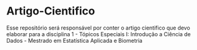 # Artigo-Cientifico
Esse repositório será responsável por conter o artigo cientifico que devo elaborar para a disciplina 1 - Tópicos Especiais I: Introdução a Ciência de Dados  - Mestrado em Estatística Aplicada e Biometria 
